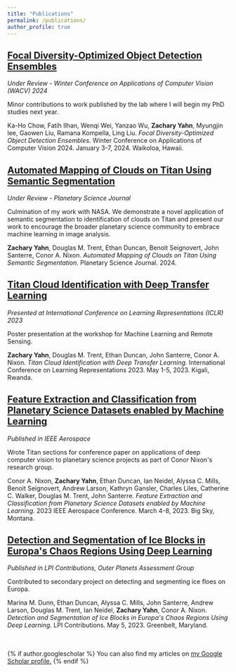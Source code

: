 ```yaml
---
title: "Publications"
permalink: /publications/
author_profile: true
---
```

## [Focal Diversity-Optimized Object Detection Ensembles](http://zacharyyahn.github.io/files/ODEN-main.pdf)

*Under Review - Winter Conference on Applications of Computer Vision (WACV) 2024*

Minor contributions to work published by the lab where I will begin my PhD studies next year.

Ka-Ho Chow, Fatih Ilhan, Wenqi Wei, Yanzao Wu, **Zachary Yahn**, Myungjin lee, Gaowen Liu, Ramana Kompella, Ling Liu. *Focal Diversity-Optimized Object Detection Ensembles.* Winter Conference on Applications of Computer Vision 2024. January 3-7, 2024. Waikoloa, Hawaii.

## [Automated Mapping of Clouds on Titan Using Semantic Segmentation](http://zacharyyahn.github.io/files/PSJ__Titan_Clouds.pdf)

*Under Review - Planetary Science Journal*

Culmination of my work with NASA. We demonstrate a novel application of semantic segmentation to identification of clouds on Titan and present our work to encourage the broader planetary science community to embrace machine learning in image analysis. 

**Zachary Yahn**, Douglas M. Trent, Ethan Duncan, Benoit Seignovert, John Santerre, Conor A. Nixon. *Automated Mapping of Clouds on Titan Using Semantic Segmentation.* Planetary Science Journal. 2024. 

## [Titan Cloud Identification with Deep Transfer Learning](http://zacharyyahn.github.io/files/Titan_Clouds_paper__ICLR_.pdf)

*Presented at International Conference on Learning Representations (ICLR) 2023*

Poster presentation at the workshop for Machine Learning and Remote Sensing. 

**Zachary Yahn**, Douglas M. Trent, Ethan Duncan, John Santerre, Conor A. Nixon. *Titan Cloud Identification with Deep Transfer Learning.* International Conference on Learning Representations 2023. May 1-5, 2023. Kigali, Rwanda. 

## [Feature Extraction and Classification from Planetary Science Datasets enabled by Machine Learning](http://zacharyyahn.github.io/files/Feature_Extraction_and_Classification_from_Planetary_Science_Datasets_enabled_by_Machine_Learning.pdf)

*Published in IEEE Aerospace*

Wrote Titan sections for conference paper on applications of deep computer vision to planetary science projects as part of Conor Nixon's research group. 

Conor A. Nixon, **Zachary Yahn**, Ethan Duncan, Ian Neidel, Alyssa C. Mills, Benoit Seignovert, Andrew Larson, Kathryn Gansler, Charles Liles, Catherine C. Walker, Douglas M. Trent, John Santerre. *Feature Extraction and Classification from Planetary Science Datasets enabled by Machine Learning.* 2023 IEEE Aerospace Conference. March 4-8, 2023. Big Sky, Montana. 

## [Detection and Segmentation of Ice Blocks in Europa's Chaos Regions Using Deep Learning](http://zacharyyahn.github.io/files/6005.pdf)

*Published in LPI Contributions, Outer Planets Assessment Group*

Contributed to secondary project on detecting and segmenting ice floes on Europa. 

Marina M. Dunn, Ethan Duncan, Alyssa C. Mills, John Santerre, Andrew Larson, Douglas M. Trent, Ian Neidel, **Zachary Yahn**, Conor A. Nixon. *Detection and Segmentation of Ice Blocks in Europa's Chaos Regions Using Deep Learning*. LPI Contributions. May 5, 2023. Greenbelt, Maryland. 

\
\
{% if author.googlescholar %}
  You can also find my articles on <u><a href="{{author.googlescholar}}">my Google Scholar profile</a>.</u>
{% endif %}

